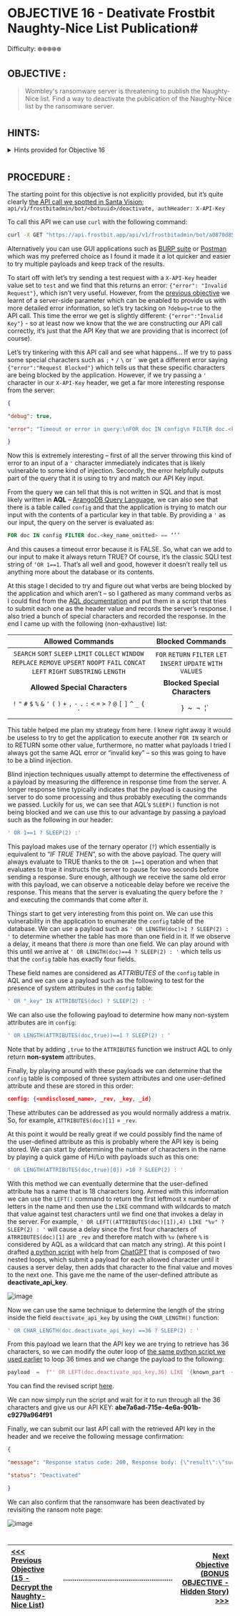 # OBJECTIVE 16 - Deativate Frostbit Naughty-Nice List Publication#
Difficulty: ❄️❄️❄️❄️❄️

## OBJECTIVE : ##
>Wombley's ransomware server is threatening to publish the Naughty-Nice list. Find a way to deactivate the publication of the Naughty-Nice list by the ransomware server.

#

## HINTS: ##
<details>
  <summary>Hints provided for Objective 16</summary>
  
>-  There must be a way to deactivate the ransomware server's data publication. Perhaps one of the other North Pole assets revealed something that could help us find the deactivation path. If so, we might be able to trick the Frostbit infrastructure into revealing more details.
>-	The Frostbit author may have mitigated the use of certain characters, verbs, and simple authentication bypasses, leaving us blind in this case. Therefore, we might need to trick the application into responding differently based on our input and measure its response. If we know the underlying technology used for data storage, we can replicate it locally using Docker containers, allowing us to develop and test techniques and payloads with greater insight into how the application functions.


</details>

#  

## PROCEDURE : ##

The starting point for this objective is not explicitly provided, but it’s quite clearly [the API call we spotted in Santa Vision](OBJECTIVE%2013%20-%20Santa%20Vision.md#santa-vision-c); `api/v1/frostbitadmin/bot/<botuuid>/deactivate, authHeader: X-API-Key`

To call this API we can use `curl` with the following command:
```bash
curl -X GET "https://api.frostbit.app/api/v1/frostbitadmin/bot/a0870d85-09c6-440a-b878-f7cc8253bf24/deactivate " -H "X-API-Key:test_value
```
Alternatively you can use GUI applications such as [BURP suite](https://portswigger.net/burp) or [Postman](https://www.postman.com/) which was my preferred choice as I found it made it a lot quicker and easier to try multiple payloads and keep track of the results.

To start off with let’s try sending a test request with a `X-API-Key`  header value set to `test`  and we find that this returns an error: `{"error": "Invalid Request"}`, which isn’t very useful.  However, from the [previous objective](OBJECTIVE%2015%20-%20Decrypt%20the%20Naughty-Nice%20List.md) we learnt of a server-side parameter which can be enabled to provide us with more detailed error information, so let’s try tacking on `?debug=true`  to the API call.  This time the error we get is slightly different: `{"error":"Invalid Key"}`  - so at least now we know that the we are constructing our API call correctly, it’s just that the API Key that we are providing that is incorrect (of course).

Let’s try tinkering with this API call and see what happens… If we try to pass some special characters such as `;` `*` `/` `\` or `` ` `` we get a different error saying `{"error":"Request Blocked"}`  which tells us that these specific characters are being blocked by the application.  However, if we try passing a `'` character in our `X-API-Key`  header, we get a far more interesting response from the server:
```json
{

"debug": true,

"error": "Timeout or error in query:\nFOR doc IN config\n FILTER doc.<key_name_omitted> == '{user_supplied_x_api_key}'\n <other_query_lines_omitted>\n RETURN doc"

}
```
Now this is extremely interesting – first of all the server throwing this kind of error to an input of a `'` character immediately indicates that is likely vulnerable to some kind of injection.  Secondly, the error helpfully outputs part of the query that it is using to try and match our API Key input.

From the query we can tell that this is not written in SQL and that is most likely written in **AQL** – [ArangoDB Query Language](https://docs.arangodb.com/3.10/aql/), we can also see that there is a table called `config`  and that the application is trying to match our input with the contents of a particular key in that table.  By providing a `'` as our input, the query on the server is evaluated as:

```sql
FOR doc IN config FILTER doc.<key_name_omitted> == ‘’’
```

And this causes a timeout error because it is FALSE.  So, what can we add to our input to make it always return TRUE?  Of course, it’s the classic SQLI test string of ``‘OR 1==1``.  That’s all well and good, however it doesn’t really tell us anything more about the database or its contents.

At this stage I decided to try and figure out what verbs are being blocked by the application and which aren’t – so I gathered as many command verbs as I could find from the [AQL documentation](https://docs.arangodb.com/3.12/aql/) and put them in a script that tries to submit each one as the header value and records the server’s response. I also tried a bunch of special characters and recorded the response.  In the end I came up with the following (non-exhaustive) list:


| **Allowed Commands** |**Blocked Commands**  |
|:--:|:--:|
|`SEARCH`  `SORT`  `SLEEP`  `LIMIT`  `COLLECT`  `WINDOW`  `REPLACE`  `REMOVE`  `UPSERT`  `NOOPT`  `FAIL`  `CONCAT`  `LEFT`  `RIGHT`  `SUBSTRING`  `LENGTH` | `FOR`  `RETURN`  `FILTER`  `LET`  `INSERT`  `UPDATE`  `WITH`  `VALUES`   
|**Allowed Special Characters**| **Blocked Special Characters**
|`!` `"` `#` `$` `%` `&` `'` `(` `)` `+` `,` `-` `.` `:` `<` `=` `>` `?` `@`  `[` `]` `^` `_` `{`  `|`  `}` `~` `¬` `¦` | `;` `*` `/` `\` `` ` ``

This table helped me plan my strategy from here.  I knew right away it would be useless to try to get the application to execute another `FOR IN` search or to RETURN  some other value, furthermore, no matter what payloads I tried I always got the same AQL error or “invalid key” – so this was going to have to be a blind injection.

Blind injection techniques usually attempt to determine the effectiveness of a payload by measuring the difference in response time from the server.  A longer response time typically indicates that the payload is causing the server to do some processing and thus probably executing the commands we passed.  Luckily for us, we can see that AQL’s `SLEEP()`  function is not being blocked and we can use this to our advantage by passing a payload such as the following in our header:
```sql
' OR 1==1 ? SLEEP(2) :'
```
This payload makes use of the ternary operator (`?`) which essentially is equivalent to “_IF TRUE THEN_”, so with the above payload. The query will always evaluate to TRUE thanks to the `OR 1==1`  operation and when that evaluates to true it instructs the server to pause for two seconds before sending a response.  Sure enough, although we receive the same old error with this payload, we can observe a noticeable delay before we receive the response.  This means that the server is evaluating the query before the `?`  and executing the commands that come after it.

Things start to get very interesting from this point on.  We can use this vulnerability in the application to enumerate the `config`  table of the database.  We can use a payload such as `' OR LENGTH(doc)>1 ? SLEEP(2) : '`  to determine whether the table has more than one field in it.  If we observe a delay, it means that there _is_ more than one field.  We can play around with this until we arrive at `' OR LENGTH(doc)==4 ? SLEEP(2) : '` which tells us that the `config`  table has exactly four fields.

These field names are considered as _ATTRIBUTES_ of the `config` table in AQL and we can use a payload such as the following to test for the presence of system attributes in the `config` table:
```sql
' OR "_key" IN ATTRIBUTES(doc) ? SLEEP(2) : '
```
We can also use the following payload to determine how many non-system attributes are in `config`: 
```sql
' OR LENGTH(ATTRIBUTES(doc,true))==1 ? SLEEP(2) : '
```
Note that by adding `,true` to the `ATTRIBUTES` function we instruct AQL to only return **non-system** attributes.

Finally, by playing around with these payloads we can determine that the `config` table is composed of three system attributes and one user-defined attribute and these are stored in this order:
```json
config: {<undisclosed_name>, _rev, _key, _id}
```
These attributes can be addressed as you would normally address a matrix. So, for example, ``ATTRIBUTES(doc)[1]`` = ``_rev``.

At this point it would be really great if we could possibly find the name of the user-defined attribute as this is probably where the API key is being stored.  We can start by determining the number of characters in the name by playing a quick game of Hi/Lo with payloads such as this one:
```sql
' OR LENGTH(ATTRIBUTES(doc,true)[0]) >10 ? SLEEP(2) : '
```

With this method we can eventually determine that the user-defined attribute has a name that is 18 characters long.  Armed with this information we can use the `LEFT()` command to return the first leftmost x number of letters in the name and then use the `LIKE` command with wildcards to match that value against test characters until we find one that invokes a delay in the server.  For example,  ```' OR LEFT((ATTRIBUTES(doc)[1]),4) LIKE "%v" ? SLEEP(2) : '``` will cause a delay since the first four characters of ``ATRRIBUTES(doc)[1]`` are ``_rev`` and therefore match with `%v` (where `%` is considered by AQL as a wildcard that can match any string).  At this point I drafted [a python script](Code/blind_AQLI_Attribute_Name.py) with help from [ChatGPT](https://chatgpt.com/) that is composed of two nested loops, which submit a payload for each allowed character until it causes a server delay, then adds that character to the final value and moves to the next one.  This gave me the name of the user-defined attribute as **deactivate_api_key**.

![image](https://github.com/user-attachments/assets/c72b32f3-67bd-4879-960d-9216ce86db88)


Now we can use the same technique to determine the length of the string inside the field `deactivate_api_key` by using the `CHAR_LENGTH()` function:

```sql
' OR CHAR_LENGTH(doc.deactivate_api_key) ==36 ? SLEEP(2) : '
```

From this payload we learn that the API key we are trying to retrieve has 36 characters, so we can modify the outer loop of [the same python script we used earlier](Code/blind_AQLI_Attribute_Name.py) to loop 36 times and we change the payload to the following:

```python
payload  =  f"' OR LEFT(doc.deactivate_api_key,36) LIKE '{known_part  +  char}%' ? SLEEP(2) : '"
```
You can find the revised script [here](Code/blind_AQLI_Key_Value.py).

We can now simply run the script and wait for it to run through all the 36 characters and give us our API KEY: **abe7a6ad-715e-4e6a-901b-c9279a964f91**

Finally, we can submit our last API call with the retrieved API key in the header and we receive the following message confirmation:
```json
{

"message": "Response status code: 200, Response body: {\"result\":\"success\",\"rid\":\"a0870d85-09c6-440a-b878-f7cc8253bf24\",\"hash\":\"02af9465e7eae22fb250dea497ea045952c1f7e8be0f7ea86fdf7c7df2020eb4\",\"uid\":\"28388\"}\nPOSTED WIN RESULTS FOR RID a0870d85-09c6-440a-b878-f7cc8253bf24",

"status": "Deactivated"

}
```
We can also confirm that the ransomware has been deactivated by revisiting the ransom note page:

![image](https://github.com/user-attachments/assets/1d0f658e-d18a-413c-910a-e3ad499b7fa1)




 #
[<<< Previous Objective (15 - Decrypt the Naughty-Nice List)](OBJECTIVE%2015%20-%20Decrypt%20the%20Naughty-Nice%20List.md)|.........................................................|[Next Objective (BONUS OBJECTIVE - Hidden Story) >>>](_BONUS%20OBJECTIVE%20-%20Hidden%20Story.md) |
:-|--|-:

